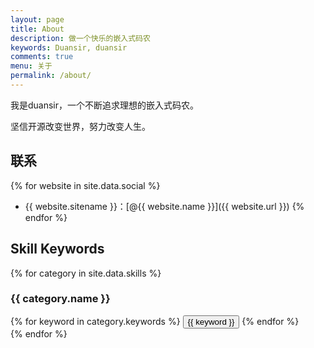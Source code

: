 ```yaml
---
layout: page
title: About
description: 做一个快乐的嵌入式码农
keywords: Duansir, duansir
comments: true
menu: 关于
permalink: /about/
---
```


我是duansir，一个不断追求理想的嵌入式码农。

坚信开源改变世界，努力改变人生。

## 联系

{% for website in site.data.social %}
* {{ website.sitename }}：[@{{ website.name }}]({{ website.url }})
{% endfor %}

## Skill Keywords

{% for category in site.data.skills %}
### {{ category.name }}
<div class="btn-inline">
{% for keyword in category.keywords %}
<button class="btn btn-outline" type="button">{{ keyword }}</button>
{% endfor %}
</div>
{% endfor %}
